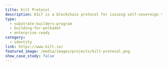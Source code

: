 ```yaml
---
title: Kilt Protocol
description: KILT is a blockchain protocol for issuing self-sovereign verifiable, revocable, anonymous Credentials.
type:
  - substrate-builders-program
  - building-for-polkadot
  - enterprise-ready
category:
  - identity
link: https://www.kilt.io/
featured_image: /media/images/projects/kilt-protocol.png
show_case_study: false
---
```


